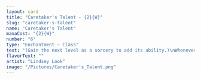 ```yaml
---
layout: card
title: "Caretaker's Talent - {2}{W}"
slug: "caretaker-s-talent"
name: "Caretaker's Talent"
manaCost: "{2}{W}"
number: "6"
type: "Enchantment — Class"
text: "(Gain the next level as a sorcery to add its ability.)\nWhenever one or more tokens you control enter, draw a card. This ability triggers only once each turn.\n{W}: Level 2\nWhen this Class becomes level 2, create a token that's a copy of target token you control.\n{3}{W}: Level 3\nCreature tokens you control get +2/+2."
flavorText: ""
artist: "Lindsey Look"
image: "/Pictures/Caretaker's_Talent.png"
---
```


